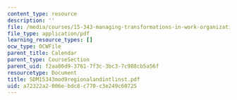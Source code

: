 ```yaml
---
content_type: resource
description: ''
file: /media/courses/15-343-managing-transformations-in-work-organizations-and-society-spring-2002/a72322a2006ebdc8c770c3e249c60725_SDM15343mod9regionalandintlinst.pdf
file_type: application/pdf
learning_resource_types: []
ocw_type: OCWFile
parent_title: Calendar
parent_type: CourseSection
parent_uid: f2aa86d9-3761-7f3c-3bc3-7c988cb5a56f
resourcetype: Document
title: SDM15343mod9regionalandintlinst.pdf
uid: a72322a2-006e-bdc8-c770-c3e249c60725
---
```

